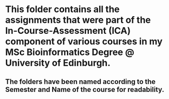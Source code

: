 # This folder contains all the assignments that were part of the In-Course-Assessment (ICA) component of various courses in my MSc Bioinformatics Degree @ University of Edinburgh.

## The folders have been named according to the Semester and Name of the course for readability.
